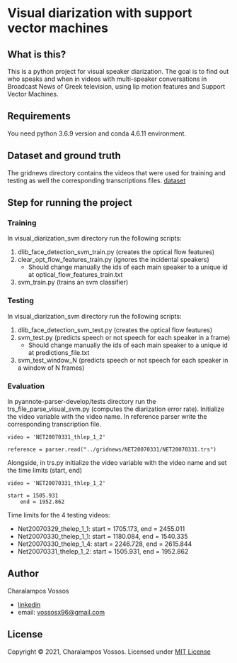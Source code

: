 # Visual diarization with support vector machines

## What is this?
This is a python project for visual speaker diarization. 
The goal is to find out who speaks and when in videos with multi-speaker conversations in Broadcast News of Greek television, 
using lip motion features and Support Vector Machines.

## Requirements
You need python 3.6.9 version and conda 4.6.11 environment.

## Dataset and ground truth
The gridnews directory contains the videos that were used for training and testing as well the corresponding transcriptions files.
[dataset](https://drive.google.com/drive/u/0/folders/1TO72-uN6_vexSOJdIr3HG-Hws4gyPCwT)

## Step for running the project
### Training
In visual_diarization_svm directory run the following scripts:

1. dlib_face_detection_svm_train.py (creates the optical flow features)
2. clear_opt_flow_features_train.py (ignores the incidental speakers)
	* Should change manually the ids of each main speaker to a unique id at optical_flow_features_train.txt
3. svm_train.py (trains an svm classifier)

### Testing
In visual_diarization_svm directory run the following scripts:
1. dlib_face_detection_svm_test.py (creates the optical flow features)
2. svm_test.py (predicts speech or not speech for each speaker in a frame)
	* Should change manually the ids of each main speaker to a unique id at predictions_file.txt
3. svm_test_window_N (predicts speech or not speech for each speaker in a window of N frames)

### Evaluation
In pyannote-parser-develop/tests directory
run the trs_file_parse_visual_svm.py (computes the diarization error rate). 
Initialize the video variable with the video name. In reference parser write the corresponding transcription file.

	
	video = 'NET20070331_thlep_1_2'

	reference = parser.read("../gridnews/NET20070331/NET20070331.trs")


Alongside, in trs.py initialize the video variable with the video name and set the time limits (start, end)


	video = 'NET20070331_thlep_1_2'

	start = 1505.931
    	end = 1952.862


Time limits for the 4 testing videos:
* Net20070329_thelep_1_1: start = 1705.173, end = 2455.011
* Net20070330_thelep_1_1: start = 1180.084, end = 1540.335
* Net20070330_thelep_1_4: start = 2246.728, end = 2615.844
* Net20070331_thelep_1_2: start = 1505.931, end = 1952.862

## Author
Charalampos Vossos
* [linkedin](https://www.linkedin.com/in/charalampos-vossos-6bbb78185/)
* email: <vossosx96@gmail.com>

## License
Copyright © 2021, Charalampos Vossos. Licensed under [MIT License](LICENSE)
